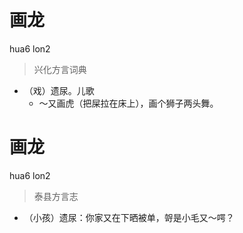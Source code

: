 # 画龙
hua6 lon2
> 兴化方言词典
- （戏）遗尿。儿歌
  - ～又画虎（把屎拉在床上），画个狮子两头舞。

# 画龙
hua6 lon2
> 泰县方言志
- （小孩）遗尿：你家又在下晒被单，哿是小毛又～㗁？
